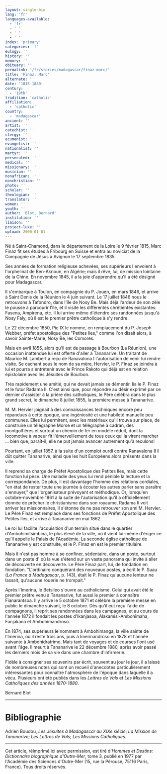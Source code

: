 ```yaml
---
layout: single-bio
lang: 'fr'
languages-available:
  - 'fr'
  - ' '
  - ' '
  - ' '
index: 'primary'
categories: 'f'
eulogy: ''
history: ''
memory: ''
obituary: ''
permalink: '/fr/stories/madagascar/finaz-marc/'
title: 'Finaz, Marc'
alternate: ''
date: '1815-1880'
century:
  - '19th'
tradition: 'catholic'
affiliation:
  - 'catholic'
country:
  - 'madagascar'
ancient: ''
artist: ''
catechist: ''
clergy: ''
ecumenist: ''
evangelist: ''
nationalist: ''
martyr: ''
persecuted: ''
medical: ''
missionary: ''
musician: ''
nonafrican: ''
nonchristian: ''
photo: ''
scholar: ''
theologian: ''
translator: ''
women: ''
youth: ''
author: 'Blot, Bernard'
institution: ''
liaison: ''
project-luke: ''
upload: 2000-01-01
---
```



Né à Saint-Chamond, dans le département de la Loire le 9 février 1815, Marc Finaz fit ses études à Fribourg en Suisse et entra au noviciat de la Compagnie de Jésus à Avignon le 17 septembre 1835.

Ses années de formation religieuse achevées, ses supérieurs l'envoient à l'orphelinat de Ben-Aknoun, en Algérie; mais il rêve, lui, de mission lointaine de la Chine. En novembre 1845, il a la joie d'apprendre qu'il a été désigné pour Madagascar.

Il s'embarque à Toulon, en compagnie du P. Jouen, en mars 1846, et arrive à Saint Denis de la Réunion le 4 juin suivant. Le 17 juillet 1846 nous le retrouvons à Tafondro, dans l'îIe de Nosy Be. Mais déjà l'ardeur de son zèle le pousse à parcourir l'île, et il visite les différentes chrétientés existantes: Fasena, Ampirena, etc. Il lui arrive même d'étendre ses randonnées jusqu'à Nosy Faly, où il est le premier prêtre catholique à s'y rendre.

Le 22 décembre 1850, Pie IX le nomme, en remplacement du P. Joseph Webber, préfet apostolique des "Petites Iles," comme l'on disait alors, à savoir Sainte-Marie, Nosy Be, les Comores.

Mais en avril 1855, alors qu'il est de passage à Bourbon (La Réunion), une occasion inattendue lui est offerte d'aller à Tananarive. Un traitant de Maurice M. Lambert a reçu de Ranavalona I l'autorisation de venir lui rendre visite. Se cachant sous le nom de sa mère, Hervier, le P. Finaz se joindra à lui et pourra s'entretenir avec le Prince Rakoto qui déjà est en relation épistolaire avec les Jésuites de Bourbon.

Très rapidement une amitié, qui ne devait jamais se démentir, lia le P. Finaz et le futur Radama II. C'est ainsi que, pour répondre au désir exprimé par ce dernier d'assister à la prière des catholiques, le Père célébra dans le plus grand secret, le dimanche 8 juillet 1855, la première messe à Tananarive.

M. M. Hervier joignait à des connaissances techniques encore peu répandues à cette époque, une ingéniosité et une habileté manuelle peu communes. Elles lui permirent, avec les matériaux qu'il trouva sur place, de construire un télégraphe Morse et un télégraphe à cadran, des montgolfières et surtout un chemin de fer en modèle réduit, dont la locomotive à vapeur fit l'émerveillement de tous ceux qui la virent marcher ... bien que, paraît-il, elle ne put jamais avancer autrement qu'à reculons!

Pourtant, en juillet 1857, à la suite d'un complot ourdi contre Ranavalona II il dût quitter Tananarive, ainsi que les huit Européens alors présents dans la ville.

Il reprend sa charge de Préfet Apostolique des Petites Iles, mais cette fonction lui pèse. Une maladie des yeux lui rend pénible la lecture et la correspondance. De plus, il est davantage l'homme des relations cordiales, "en état de rester toute une journée à écouter les autres parler sans paraître s'ennuyer," que l'organisateur prévoyant et méthodique. Or, lorsqu'en octobre-novembre 1861 à la suite de l'autorisation qu'il a officiellement donnée de prêcher le christianisme dans son royaume, Radama II voit arriver les missionnaires, il s'étonne de ne pas retrouver son ami M. Hervier. Le Père Finaz est remplacé dans ses fonctions de Préfet Apostolique des Petites Iles, et arrive à Tananarive en mai 1862.

Le roi lui facilite l'acquisition d'un terrain situé dans le quartier d'Ambohimitsimbina, le plus élevé de la ville, où il vient lui-même d'ériger ce qu'il appelle le Palais de l'Académie. La seconde église catholique de Tananarive y est construite, et le P. Finaz en est le premier titulaire.

Mais il n'est pas homme à se confiner, sédentaire, dans un poste, surtout dans un poste d' où la vue s'étend sur un vaste panorama qui invite à aller de découverte en découverte. Le Père Finaz part, lui, de fondation en fondation. "L'ordinaire conquérant des nouveaux postes, a écrit le P. Suau (*La France à Madagascar*, p. 143), était le P. Finaz qu'aucune lenteur ne lassait, qu'aucune rouerie ne trompait."

Après l'Imerina, le Betsileo s'ouvre au catholicisme. Celui qui avait été le premier prêtre venu à Tananarive, fut aussi le premier à connaître Fianarantsoa. Il y arrive le 5 octobre 1871 et célèbre la première messe en public le dimanche suivant, le 8 octobre. Dès qu'il eut reçu l'aide de compagnons, il reprit ses randonnées dans les campagnes, et au cours de l'année 1872 il fondait les postes d'Ikanjasoa, Alakamisi-Ambohimaha, Fanjakana et Ambohimandroso.

En 1874, ses supérieurs le nomment à Ambohimanga, la ville sainte de l'Imerina, où il reste trois ans, puis à Imerinandroso en 1878 et l'année suivante à Ambohidratrimo. Mais tant de voyages et de courses l'ont usé avant l'âge. Il meurt à Tananarive le 22 décembre 1880, après avoir passé les derniers mois de sa vie dans une chambre d'infirmerie.

Fidèle à consigner ses souvenirs par écrit, souvent au jour le jour, il a laissé de nombreuses notes qui sont un recueil d'anecdotes particulièrement intéressantes pour connaître l'atmosphère de l'époque dans laquelle il a vécu. Plusieurs ont été publiés dans les *Lettres de Vals* et *Les Missions Catholiques des années 1870-1880*.

Bernard Blot

---

# Bibliographie

Adrien Boudou, *Les Jésuites à Madagascar au XIXe siècle*; *La Mission de Tananarive*; *Les Lettres de Vals*; *Les Missions Catholiques*.

---

Cet article, réimprîmé ici avec permission, est tiré d'*Hommes et Destins: Dictionnaire biographique d'Outre-Mer*, tome 3, publié en 1977 par l'Académie des Sciences d'Outre-Mer (15, rue la Pérouse, 75116 Paris, France). Tous droits réservés.